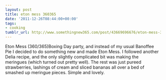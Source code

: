 ```yaml
---
layout: post
title: eton mess 360365
date: '2011-12-26T08:44:00+00:00'
tags:
- cooking
tumblr_url: http://www.somethingnew365.com/post/43669696676/eton-mess-360365
---
```

Eton Mess (360/365)Boxing Day party, and instead of my usual Banoffee Pie I decided to do something new and made Eton Mess.
I followed another Delia recipe, and the only slightly complicated bit was making the meringues (which turned out pretty well). The rest was just pureed strawberries, lashings of cream and sliced bananas all over a bed of smashed up meringue pieces. Simple and lovely.
